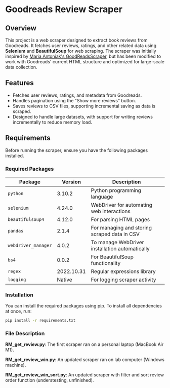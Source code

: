 # Goodreads Review Scraper

## Overview

This project is a web scraper designed to extract book reviews from Goodreads. It fetches user reviews, ratings, and other related data using **Selenium** and **BeautifulSoup** for web scraping. The scraper was initially inspired by [Maria Antoniak's GoodReadsScraper](https://github.com/maria-antoniak/goodreads-scraper), but has been modified to work with Goodreads' current HTML structure and optimized for large-scale data collection.

## Features

- Fetches user reviews, ratings, and metadata from Goodreads.
- Handles pagination using the "Show more reviews" button.
- Saves reviews to CSV files, supporting incremental saving as data is scraped.
- Designed to handle large datasets, with support for writing reviews incrementally to reduce memory load.

## Requirements

Before running the scraper, ensure you have the following packages installed.

### Required Packages

| Package            | Version | Description                                   |
| ------------------ | ------- | --------------------------------------------- |
| `python`           | 3.10.2  | Python programming language                   |
| `selenium`         | 4.24.0  | WebDriver for automating web interactions     |
| `beautifulsoup4`   | 4.12.0  | For parsing HTML pages                        |
| `pandas`           | 2.1.4   | For managing and storing scraped data in CSV  |
| `webdriver_manager`| 4.0.2   | To manage WebDriver installation automatically|
| `bs4`              | 0.0.2   | For BeautifulSoup functionality               |
| `regex`            | 2022.10.31 | Regular expressions library                   |
| `logging`          | Native  | For logging scraper activity                  |

### Installation

You can install the required packages using pip. To install all dependencies at once, run:

```bash
pip install -r requirements.txt
```

### File Description

**RM_get_review.py**: The first scraper ran on a personal laptop (MacBook Air M1). 

**RM_get_review_win.py**: An updated scraper ran on lab computer (Windows machine).

**RM_get_review_win_sort.py**: An updated scraper with filter and sort review order function (understesting, unfinished).